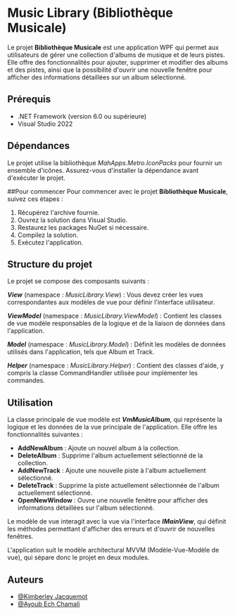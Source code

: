 
# Music Library (Bibliothèque Musicale)

Le projet **Bibliothèque Musicale** est une application WPF qui permet aux utilisateurs de gérer une collection d'albums de musique et de leurs pistes. Elle offre des fonctionnalités pour ajouter, supprimer et modifier des albums et des pistes, ainsi que la possibilité d'ouvrir une nouvelle fenêtre pour afficher des informations détaillées sur un album sélectionné.

## Prérequis
- .NET Framework (version 6.0 ou supérieure)
- Visual Studio 2022

## Dépendances

Le projet utilise la bibliothèque *MahApps.Metro.IconPacks* pour fournir un ensemble d'icônes. Assurez-vous d'installer la dépendance avant d'exécuter le projet.

##Pour commencer
Pour commencer avec le projet **Bibliothèque Musicale**, suivez ces étapes :

1. Récupérez l'archive fournie.
2. Ouvrez la solution dans Visual Studio.
3. Restaurez les packages NuGet si nécessaire.
4. Compilez la solution.
5. Exécutez l'application.

## Structure du projet
Le projet se compose des composants suivants :

***View*** (namespace : *MusicLibrary.View*) : Vous devez créer les vues correspondantes aux modèles de vue pour définir l'interface utilisateur.

***ViewModel*** (namespace  : *MusicLibrary.ViewModel*) : Contient les classes de vue modèle responsables de la logique et de la liaison de données dans l'application.

***Model*** (namespace : *MusicLibrary.Model*) : Définit les modèles de données utilisés dans l'application, tels que Album et Track.

***Helper*** (namespace : *MusicLibrary.Helper*) : Contient des classes d'aide, y compris la classe CommandHandler utilisée pour implémenter les commandes.

## Utilisation
La classe principale de vue modèle est ***VmMusicAlbum***, qui représente la logique et les données de la vue principale de l'application. Elle offre les fonctionnalités suivantes :

- **AddNewAlbum** : Ajoute un nouvel album à la collection.
- **DeleteAlbum** : Supprime l'album actuellement sélectionné de la collection.
- **AddNewTrack** : Ajoute une nouvelle piste à l'album actuellement sélectionné.
- **DeleteTrack** : Supprime la piste actuellement sélectionnée de l'album actuellement sélectionné.
- **OpenNewWindow** : Ouvre une nouvelle fenêtre pour afficher des informations détaillées sur l'album sélectionné.

Le modèle de vue interagit avec la vue via l'interface ***IMainView***, qui définit les méthodes permettant d'afficher des erreurs et d'ouvrir de nouvelles fenêtres.

L'application suit le modèle architectural MVVM (Modèle-Vue-Modèle de vue), qui sépare donc le projet en deux modules.
## Auteurs

- [@Kimberley Jacquemot](https://github.com/MonaBlanc)
- [@Ayoub Ech Chamali](https://github.com/Draxx023)


